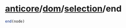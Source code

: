 # [anticore](../../../../../#reference)/[dom](../../#reference)/[selection](../#reference)/<a name="reference">end</a>

```js
end(node)
```
